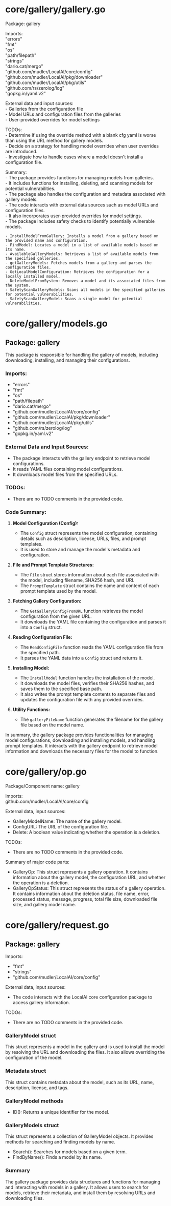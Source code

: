 # core/gallery/gallery.go  
Package: gallery  
  
Imports:  
	"errors"  
	"fmt"  
	"os"  
	"path/filepath"  
	"strings"  
	"dario.cat/mergo"  
	"github.com/mudler/LocalAI/core/config"  
	"github.com/mudler/LocalAI/pkg/downloader"  
	"github.com/mudler/LocalAI/pkg/utils"  
	"github.com/rs/zerolog/log"  
	"gopkg.in/yaml.v2"  
  
External data and input sources:  
	- Galleries from the configuration file  
	- Model URLs and configuration files from the galleries  
	- User-provided overrides for model settings  
  
TODOs:  
	- Determine if using the override method with a blank cfg yaml is worse than using the URL method for gallery models.  
	- Decide on a strategy for handling model overrides when user overrides are introduced.  
	- Investigate how to handle cases where a model doesn't install a configuration file.  
  
Summary:  
	- The package provides functions for managing models from galleries.  
	- It includes functions for installing, deleting, and scanning models for potential vulnerabilities.  
	- The package also handles the configuration and metadata associated with gallery models.  
	- The code interacts with external data sources such as model URLs and configuration files.  
	- It also incorporates user-provided overrides for model settings.  
	- The package includes safety checks to identify potentially vulnerable models.  
  
	- InstallModelFromGallery: Installs a model from a gallery based on the provided name and configuration.  
	- FindModel: Locates a model in a list of available models based on its name.  
	- AvailableGalleryModels: Retrieves a list of available models from the specified galleries.  
	- getGalleryModels: Fetches models from a gallery and parses the configuration files.  
	- GetLocalModelConfiguration: Retrieves the configuration for a locally installed model.  
	- DeleteModelFromSystem: Removes a model and its associated files from the system.  
	- SafetyScanGalleryModels: Scans all models in the specified galleries for potential vulnerabilities.  
	- SafetyScanGalleryModel: Scans a single model for potential vulnerabilities.  
  
# core/gallery/models.go  
## Package: gallery  
  
This package is responsible for handling the gallery of models, including downloading, installing, and managing their configurations.  
  
### Imports:  
  
- "errors"  
- "fmt"  
- "os"  
- "path/filepath"  
- "dario.cat/mergo"  
- "github.com/mudler/LocalAI/core/config"  
- "github.com/mudler/LocalAI/pkg/downloader"  
- "github.com/mudler/LocalAI/pkg/utils"  
- "github.com/rs/zerolog/log"  
- "gopkg.in/yaml.v2"  
  
### External Data and Input Sources:  
  
- The package interacts with the gallery endpoint to retrieve model configurations.  
- It reads YAML files containing model configurations.  
- It downloads model files from the specified URLs.  
  
### TODOs:  
  
- There are no TODO comments in the provided code.  
  
### Code Summary:  
  
1. **Model Configuration (Config):**  
   - The `Config` struct represents the model configuration, containing details such as description, license, URLs, files, and prompt templates.  
   - It is used to store and manage the model's metadata and configuration.  
  
2. **File and Prompt Template Structures:**  
   - The `File` struct stores information about each file associated with the model, including filename, SHA256 hash, and URI.  
   - The `PromptTemplate` struct contains the name and content of each prompt template used by the model.  
  
3. **Fetching Gallery Configuration:**  
   - The `GetGalleryConfigFromURL` function retrieves the model configuration from the given URL.  
   - It downloads the YAML file containing the configuration and parses it into a `Config` struct.  
  
4. **Reading Configuration File:**  
   - The `ReadConfigFile` function reads the YAML configuration file from the specified path.  
   - It parses the YAML data into a `Config` struct and returns it.  
  
5. **Installing Model:**  
   - The `InstallModel` function handles the installation of the model.  
   - It downloads the model files, verifies their SHA256 hashes, and saves them to the specified base path.  
   - It also writes the prompt template contents to separate files and updates the configuration file with any provided overrides.  
  
6. **Utility Functions:**  
   - The `galleryFileName` function generates the filename for the gallery file based on the model name.  
  
In summary, the gallery package provides functionalities for managing model configurations, downloading and installing models, and handling prompt templates. It interacts with the gallery endpoint to retrieve model information and downloads the necessary files for the model to function.  
  
# core/gallery/op.go  
Package/Component name: gallery  
  
Imports:  
github.com/mudler/LocalAI/core/config  
  
External data, input sources:  
- GalleryModelName: The name of the gallery model.  
- ConfigURL: The URL of the configuration file.  
- Delete: A boolean value indicating whether the operation is a deletion.  
  
TODOs:  
- There are no TODO comments in the provided code.  
  
Summary of major code parts:  
- GalleryOp: This struct represents a gallery operation. It contains information about the gallery model, the configuration URL, and whether the operation is a deletion.  
- GalleryOpStatus: This struct represents the status of a gallery operation. It contains information about the deletion status, file name, error, processed status, message, progress, total file size, downloaded file size, and gallery model name.  
  
  
  
# core/gallery/request.go  
## Package: gallery  
  
Imports:  
- "fmt"  
- "strings"  
- "github.com/mudler/LocalAI/core/config"  
  
External data, input sources:  
- The code interacts with the LocalAI core configuration package to access gallery information.  
  
TODOs:  
- There are no TODO comments in the provided code.  
  
### GalleryModel struct  
This struct represents a model in the gallery and is used to install the model by resolving the URL and downloading the files. It also allows overriding the configuration of the model.  
  
### Metadata struct  
This struct contains metadata about the model, such as its URL, name, description, license, and tags.  
  
### GalleryModel methods  
- ID(): Returns a unique identifier for the model.  
  
### GalleryModels struct  
This struct represents a collection of GalleryModel objects. It provides methods for searching and finding models by name.  
  
- Search(): Searches for models based on a given term.  
- FindByName(): Finds a model by its name.  
  
### Summary  
The gallery package provides data structures and functions for managing and interacting with models in a gallery. It allows users to search for models, retrieve their metadata, and install them by resolving URLs and downloading files.  
  
